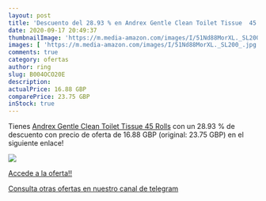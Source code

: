 ```yaml
---
layout: post
title: 'Descuento del 28.93 % en Andrex Gentle Clean Toilet Tissue  45 Ro'
date: 2020-09-17 20:49:37
thumbnailImage: 'https://m.media-amazon.com/images/I/51Nd88MorXL._SL200_.jpg'
images: [ 'https://m.media-amazon.com/images/I/51Nd88MorXL._SL200_.jpg' ]
comments: true
category: ofertas
author: ring
slug: B004OCO20E
description:
actualPrice: 16.88 GBP
comparePrice: 23.75 GBP
inStock: true
---
```


Tienes [Andrex Gentle Clean Toilet Tissue  45 Rolls](https://www.amazon.com/dp/B004OCO20E/?tag=redken08-20) con un 28.93 % de descuento con precio de oferta de 16.88 GBP (original: 23.75 GBP) en el siguiente enlace!

[![](https://m.media-amazon.com/images/I/51Nd88MorXL._SL200_.jpg)](https://www.amazon.com/dp/B004OCO20E/?tag=redken08-20)

[Accede a la oferta!!](https://www.amazon.com/dp/B004OCO20E/?tag=redken08-20)

[Consulta otras ofertas en nuestro canal de telegram](https://t.me/s/ofertas25)
